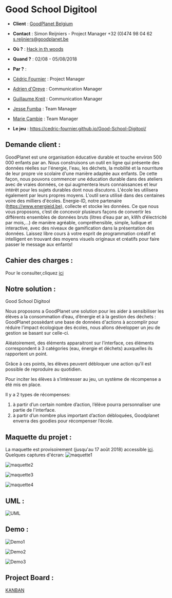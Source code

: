 # Good School Digitool
- **Client** : [GoodPlanet Belgium](http://www.goodplanet.be/fr/index.php)
- **Contact** : Simon Reijniers - Project Manager
+32 (0)474 98 04 62
s.reijniers@goodplanet.be

- **Où ?** : [Hack in th woods](http://www.hackinthewoods.be/)
- **Quand ?** :  02/08 - 05/08/2018
- **Par ?** : 
- [Cédric Fournier](https://github.com/Cedric-Fournier) : Project Manager
- [Adrien d'Oreye](https://github.com/adridor) : Communication Manager 
- [Guillaume Kreit](https://github.com/Guillaume-Kreit) : Communication Manager
- [Jesse Fumba](https://github.com/JFumba) : Team Manager
- [Marie Cambie](https://github.com/MCambie) : Team Manager
- **Le jeu** : https://cedric-fournier.github.io/Good-School-Digitool/

## Demande client : 
GoodPlanet est  une organisation éducative durable et touche environ 500 000 enfants par an. 
Nous construisons un outil en ligne qui présente des données réelles sur l'énergie, l'eau, les déchets, la mobilité et la nourriture de leur propre vie scolaire d'une manière adaptée aux enfants. De cette façon, nous pouvons commencer une éducation durable dans des ateliers avec de vraies données, ce qui augmentera leurs connaissances et leur intérêt pour les sujets durables dont nous discutons. L'école les utilisera également par leurs propres moyens. L'outil sera utilisé dans des centaines voire des milliers d'écoles. 
Energie-ID, notre partenaire (https://www.energieid.be), collecte et stocke les données. 
Ce que nous vous proposons, c’est de concevoir plusieurs façons de convertir les différents ensembles de données bruts (litres d’eau par an, kWh d’électricité par mois,…) de manière agréable, compréhensible, simple, ludique et interactive, avec des  niveaux de gamification dans la présentation des données.
Laissez libre cours à votre esprit de programmation créatif et intelligent en trouvant des moyens visuels originaux et créatifs pour faire passer le message aux enfants!     

## Cahier des charges : 
Pour le consulter,cliquez [ici](cdc.docx)

## Notre solution : 
Good School Digitool

Nous proposons a GoodPlanet une solution pour les aider à sensibiliser les élèves a la consommation d’eau, d’énergie et à la gestion des déchets : 
GoodPlanet possèdant une base de données d'actions à accomplir pour réduire l'impact écologique des écoles, nous allons développer un jeu de gestion se basant sur celle-ci.

Aléatoirement, des éléments apparaitront sur l’interface, ces éléments correspondent à 3 catégories (eau, énergie et déchets) auxquelles ils rapportent un point.

Grâce à ces points, les élèves peuvent débloquer une action qu’il est possible de reproduire au quotidien.

Pour inciter les élèves à s’intéresser au jeu, un système de récompense a été mis en place.

Il y a 2 types de récompenses: 
1. à partir d’un certain nombre d’action, l’élève pourra personnaliser une partie de l'interface. 
2. à partir d’un nombre plus important d’action débloquées, Goodplanet enverra des goodies pour récompenser l’école.
 

## Maquette du projet :
La maquette est provisoirement (jusqu'au 17 août 2018) accessible [ici](https://share.proto.io/3KDT5J/).
Quelques captures d'écran:
![maquette1](maquette_printscreen/screen1.png)

![maquette2](maquette_printscreen/screen2.png)

![maquette3](maquette_printscreen/screen3.png)

![maquette4](maquette_printscreen/screen4.png)

## UML :
![UML](maquette_printscreen/UML.png)

## Demo : 

![Demo1](Demo-ScreenShots/demo1.png)

![Demo2](Demo-ScreenShots/demo2.png)

![Demo3](Demo-ScreenShots/demo3.png)
## Project Board : 
[KANBAN](https://github.com/Cedric-Fournier/Becode-Hackathon-Hack-In-The-Woods-2018/projects/1)
